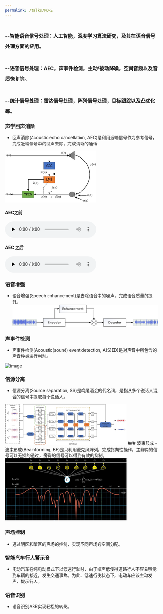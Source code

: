 ```yaml
---
permalink: /talks/MORE
---
```



# <font size=3> --智能语音信号处理：人工智能，深度学习算法研究，及其在语音信号处理方面的应用。</font>
# <font size=3> --语音信号处理：AEC，声事件检测，主动/被动降噪，空间音频以及音质恢复等。</font>
# <font size=3> --统计信号处理：雷达信号处理，阵列信号处理，目标跟踪以及凸优化等。</font>


### 声学回声消除
- 回声消除(Acoustic echo cancellation, AEC)是利用远端信号作为参考信号，完成近端信号中的回声去除，完成清晰的通话。
 <img src="/images/aec.jpg" alt="image" width="300" height="auto">

#### AEC之前
​<audio id="audio" controls="" preload="none">
      <source id="wav" src="/files/neaecmic">
</audio>

#### AEC 之后
​<audio id="audio" controls="" preload="none">
      <source id="wav" src="/files/neaecout">
</audio>
 
### 语音增强  
- 语音增强(Speech enhancement)是去除语音中的噪声，完成语音质量的提升。
  <img src="/images/se.jpg" alt="image" width="500" height="auto">
### 声事件检测
- 声事件检测(Acoustic(sound) event detection, A(S)ED)是对声音中所包含的声音种类进行判别。 
<img src="/images/aed.jpg" alt="image" width="400" height="auto">
 
### 信源分离
- 信源分离(Source separation, SS)是鸡尾酒会的代名词，是指从多个说话人混合的信号中提取每个说话人。 
<img src="/images/ss.jpg" alt="image" width="400" height="auto">
### 波束形成
- 波束形成(Beamforming, BF)是只利用麦克风阵列，完成指向性操作，主瓣内的信号可以无损的通过，旁瓣的信号可以得到有效的抑制。 
<img src="/images/bf.JPG" alt="image" width="400" height="auto">

### 声场控制
- 通过明区和暗区的声场的控制，实现不同声场的空间分配。

### 智能汽车行人警示音
- 电动汽车在纯电动模式下以低速行驶时，由于噪声低使得道路行人不容易察觉到车辆的接近，发生交通事故。为此，低速行使状态下，电动车应该主动发声，提示行人。

### 语音识别
- 语音识别ASR实现轻松的转录。
